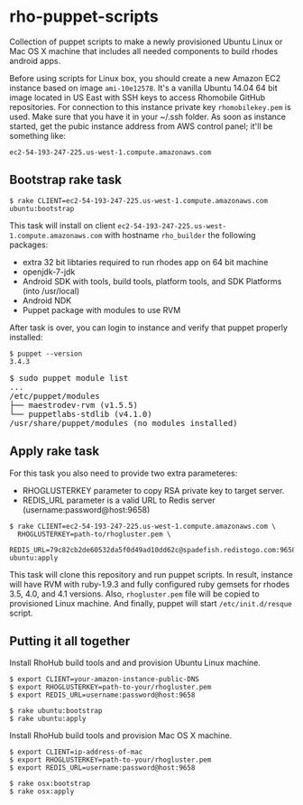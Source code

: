rho-puppet-scripts
==================

Collection of puppet scripts to make a newly provisioned Ubuntu Linux or Mac OS X machine that includes all needed
components to build rhodes android apps.

Before using scripts for Linux box, you should create a new Amazon EC2 instance based on image `ami-10e12578`. It's a vanilla
Ubuntu 14.04 64 bit image located in US East with SSH keys to access Rhomobile GitHub repositories.
For connection to this instance private key `rhomobilekey.pem` is used. Make sure that you have it in your ~/.ssh folder.
As soon as instance started, get the pubic instance address from AWS control panel; it'll be something like:

```
ec2-54-193-247-225.us-west-1.compute.amazonaws.com
```

## Bootstrap rake task

```
$ rake CLIENT=ec2-54-193-247-225.us-west-1.compute.amazonaws.com ubuntu:bootstrap
```

This task will install on client `ec2-54-193-247-225.us-west-1.compute.amazonaws.com` with hostname `rho_builder` the following packages:

* extra 32 bit libtaries required to run rhodes app on 64 bit machine
* openjdk-7-jdk
* Android SDK with tools, build tools, platform tools, and SDK Platforms (into /usr/local)
* Android NDK
* Puppet package with modules to use RVM

After task is over, you can login to instance and verify that puppet properly installed:

```
$ puppet --version
3.4.3
```

<pre>
$ sudo puppet module list
...
/etc/puppet/modules
├── maestrodev-rvm (v1.5.5)
└── puppetlabs-stdlib (v4.1.0)
/usr/share/puppet/modules (no modules installed)
</pre>

## Apply rake task
For this task you also need to provide two extra parameteres:

* RHOGLUSTERKEY parameter to copy RSA private key to target server.
* REDIS_URL parameter is a valid URL to Redis server (username:password@host:9658)

```
$ rake CLIENT=ec2-54-193-247-225.us-west-1.compute.amazonaws.com \
  RHOGLUSTERKEY=path-to/rhogluster.pem \
  REDIS_URL=79c82cb2de60532da5f0d49ad10dd62c@spadefish.redistogo.com:9658 ubuntu:apply
```

This task will clone this repository and run puppet scripts. In result, instance will have RVM with
ruby-1.9.3 and fully configured ruby gemsets for rhodes 3.5, 4.0, and 4.1 versions. Also, `rhogluster.pem` file
will be copied to provisioned Linux machine. And finally, puppet will start `/etc/init.d/resque` script.


## Putting it all together

Install RhoHub build tools and and provision Ubuntu Linux machine.

```
$ export CLIENT=your-amazon-instance-public-DNS
$ export RHOGLUSTERKEY=path-to-your/rhogluster.pem
$ export REDIS_URL=username:password@host:9658

$ rake ubuntu:bootstrap
$ rake ubuntu:apply
```

Install RhoHub build tools and provision Mac OS X machine.

```
$ export CLIENT=ip-address-of-mac
$ export RHOGLUSTERKEY=path-to-your/rhogluster.pem
$ export REDIS_URL=username:password@host:9658

$ rake osx:bootstrap
$ rake osx:apply
```
